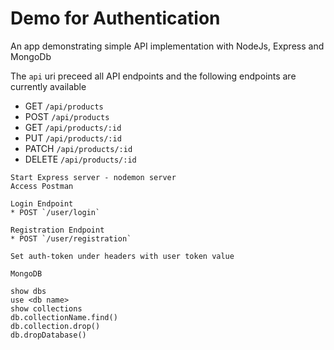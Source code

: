 # Demo for Authentication

An app demonstrating simple API implementation with NodeJs, Express and MongoDb

The `api` uri preceed all API endpoints and the following endpoints are currently available
* GET `/api/products`
* POST `/api/products`
* GET `/api/products/:id`
* PUT `/api/products/:id`
* PATCH `/api/products/:id`
* DELETE `/api/products/:id`

```
Start Express server - nodemon server
Access Postman
```

```
Login Endpoint
* POST `/user/login`

Registration Endpoint
* POST `/user/registration`
```

```
Set auth-token under headers with user token value
```

```
MongoDB

show dbs
use <db name>
show collections
db.collectionName.find()
db.collection.drop()
db.dropDatabase()
```
